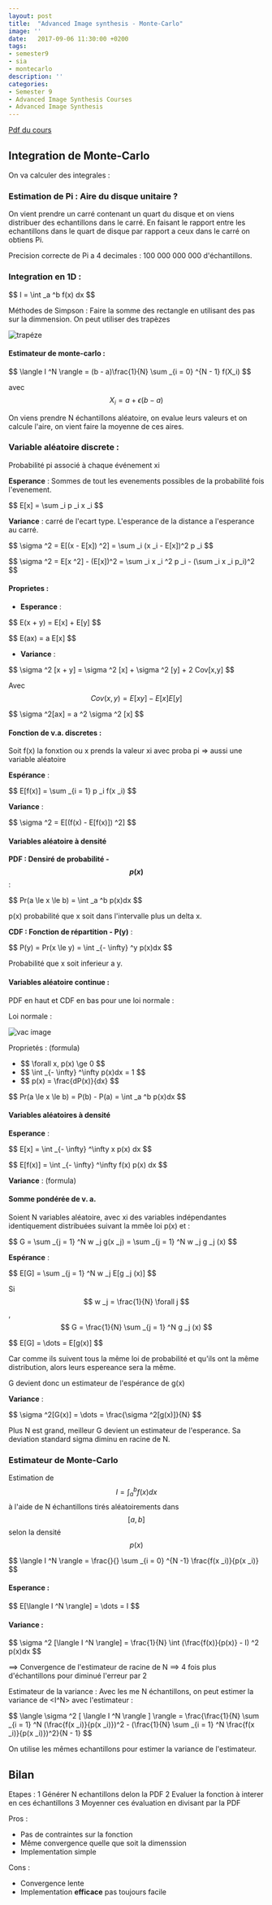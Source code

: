 ```yaml
---
layout: post
title:  "Advanced Image synthesis - Monte-Carlo"
image: ''
date:   2017-09-06 11:30:00 +0200
tags: 
- semester9 
- sia
- montecarlo
description: ''
categories:
- Semester 9
- Advanced Image Synthesis Courses
- Advanced Image Synthesis
---
```


[Pdf du cours](http://www.labri.fr/perso/pbenard/teaching/sia/slides/MC.pdf)

## Integration de Monte-Carlo

On va calculer des integrales : 

### Estimation de Pi : Aire du disque unitaire ?

On vient prendre un carré contenant un quart du disque et on viens distribuer des echantillons dans le carré. En faisant le rapport entre les echantillons dans le quart de disque par rapport a ceux dans le carré on obtiens Pi.

Precision correcte de Pi a 4 decimales : 100 000 000 000 d'échantillons.

### Integration en 1D : 

\$\$ I = \int _a ^b f(x) dx $$

Méthodes de Simpson  : Faire la somme des rectangle en utilisant des pas sur la dimmension. On peut utiliser des trapèzes 

![trapéze](https://media.giphy.com/media/3oEjHVJo8Y7J9GKj3G/giphy.gif)

#### Estimateur de monte-carlo : 

\$\$ \langle I ^N \rangle = (b - a)\frac{1}{N} \sum _{i = 0} ^{N - 1} f(X_i)  $$

avec $$ X_i = a + \epsilon(b - a) $$

On viens prendre N échantillons aléatoire, on evalue leurs valeurs et on calcule l'aire, on vient faire la moyenne de ces aires.

### Variable aléatoire discrete : 

Probabilité pi associé à chaque événement xi

**Esperance** : Sommes de tout les evenements possibles de la probabilité fois l'evenement.

\$\$ E[x] = \sum _i p _i x _i $$

**Variance** : carré de l'ecart type. L'esperance de la distance a l'esperance au carré.

\$\$ \sigma ^2 = E[(x - E[x]) ^2] = \sum _i (x _i - E[x])^2 p _i $$

\$\$ \sigma ^2 = E[x ^2] - (E[x])^2 = \sum _i x _i ^2 p _i - (\sum _i x _i p_i)^2 $$

#### Proprietes : 

  * **Esperance** : 

\$\$ E(x + y) = E[x] + E[y] $$

\$\$ E(ax) = a E[x] $$

  * **Variance** :

\$\$ \sigma ^2 [x + y] = \sigma ^2 [x] + \sigma ^2 [y] + 2 Cov[x,y] $$

Avec $$ Cov(x,y) = E[xy] - E[x]E[y]$$

\$\$ \sigma ^2[ax] = a ^2 \sigma ^2 [x] $$

#### Fonction de v.a. discretes : 

Soit f(x) la fonxtion ou x prends la valeur xi avec proba pi => aussi une variable aléatoire

**Espérance** : 

\$\$ E[f(x)] = \sum _{i = 1} p _i f(x _i) $$ 

**Variance** : 

\$\$ \sigma ^2 = E[(f(x) - E[f(x)]) ^2] $$

#### Variables aléatoire à densité

**PDF : Densiré de probabilité - $$p(x)$$** : 

\$\$ Pr(a \le x \le b) = \int _a ^b p(x)dx $$

p(x) probabilité que x soit dans l'intervalle plus un delta x.

**CDF : Fonction de répartition - P(y)** : 

\$\$ P(y) = Pr(x \le y) = \int _{- \infty} ^y p(x)dx $$

Probabilité que x soit inferieur a y.

#### Variables aléatoire continue : 

PDF en haut et CDF en bas pour une loi normale : 

Loi normale : 

![vac image](/assets/img/vac.png)

Proprietés : (formula)
  * \$$ \forall x, p(x) \ge 0 $$
  * \$$ \int _{- \infty} ^\infty p(x)dx = 1 $$
  * \$$ p(x) = \frac{dP(x)}{dx} $$
	
\$\$ Pr(a \le x \le b) = P(b) - P(a) = \int _a ^b p(x)dx $$ 

#### Variables aléatoires à densité

**Esperance** : 

\$\$ E[x] = \int _\{- \infty} ^\infty x p(x) dx $$

\$\$ E[f(x)] = \int _\{- \infty} ^\infty f(x) p(x) dx $$


**Variance** : (formula)


#### Somme pondérée de v. a.

Soient N variables aléatoire, avec xi des variables indépendantes identiquement distribuées suivant la mmêe loi p(x) et : 

\$\$ G = \sum _{j = 1} ^N w _j g(x _j) = \sum _{j = 1} ^N w _j g _j (x) $$

**Espérance** : 

\$\$ E[G] =  \sum _{j = 1} ^N w _j E[g _j (x)] $$

Si $$ w _j = \frac{1}{N} \forall j $$ , $$ G = \frac{1}{N} \sum _{j = 1} ^N g _j (x) $$ 

\$\$ E[G] = \dots = E[g(x)] $$

Car comme ils suivent tous la même loi de probabilité et qu'ils ont la même distribution, alors leurs espereance sera la même.

G devient donc un estimateur de l'espérance de g(x)

**Variance** : 

\$\$ \sigma ^2[G(x)] = \dots = \frac{\sigma ^2[g(x)]}{N} $$

Plus N est grand, meilleur G devient un estimateur de l'esperance. Sa deviation standard sigma diminu en racine de N.

### Estimateur de Monte-Carlo

Estimation de $$ I = \int _a ^b f(x)dx $$ à l'aide de N échantillons tirés aléatoirements dans $$ [a,b] $$ selon la densité $$p(x)$$

\$\$ \langle I ^N \rangle = \frac{}{} \sum _{i = 0} ^{N -1} \frac{f(x _i)}{p(x _i)} $$

#### Esperance : 
\$\$ E[\langle I ^N \rangle] = \dots = I  $$

#### Variance : 
\$\$ \sigma ^2 [\langle I ^N \rangle] = \frac{1}{N} \int (\frac{f(x)}{p(x)} - I) ^2 p(x)dx $$

==> Convergence de l'estimateur de racine de N
==> 4 fois plus d'échantillons pour diminué l'erreur par 2

Estimateur de la variance : Avec les me N échantillons, on peut estimer la variance de <I^N> avec l'estimateur : 

\$\$ \langle \sigma ^2 [ \langle I ^N \rangle ] \rangle = \frac{\frac{1}{N} \sum _{i = 1} ^N (\frac{f(x _i)}{p(x _i)})^2 - (\frac{1}{N} \sum _{i = 1} ^N \frac{f(x _i)}{p(x _i)})^2}{N - 1} $$

On utilise les mêmes echantillons pour estimer la variance de l'estimateur.

## Bilan

Etapes : 
  1 Générer N echantillons delon la PDF 
  2 Evaluer la fonction à interer en ces échantillons
  3 Moyenner ces évaluation en divisant par la PDF
  
Pros : 
  * Pas de contraintes sur la fonction
  * Même convergence quelle que soit la dimenssion 
  * Implementation simple
  
Cons : 
  * Convergence lente
  * Implementation **efficace** pas toujours facile
